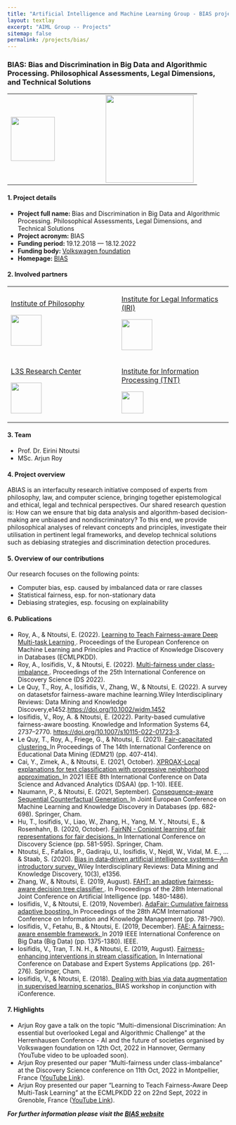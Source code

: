 ```yaml
---
title: "Artificial Intelligence and Machine Learning Group - BIAS project"
layout: textlay
excerpt: "AIML Group -- Projects"
sitemap: false
permalink: /projects/bias/
---
```


### BIAS: Bias and Discrimination in Big Data and Algorithmic Processing. Philosophical Assessments, Legal Dimensions, and Technical Solutions

<table style="border-collapse: collapse; width: 100%;" border="0">
<tbody>
<tr>
<td style="width: 50%; text-align: left;"><img src="{{ site.url }}{{ site.baseurl }}/images/logopic/logo-bias.jpg" alt="" width="100" /></td>
<td style="width: 50%; text-align: right;"><img src="{{ site.url }}{{ site.baseurl }}/images/logopic/logo-VolkswagenStiftung.png" alt="" width = "200"/></td>
</tr>
</tbody>
</table>

#### 1. Project details
- <b>Project full name: </b> Bias and Discrimination in Big Data and Algorithmic Processing. Philosophical Assessments, Legal Dimensions, and Technical Solutions
- <b>Project acronym: </b> BIAS 
- <b>Funding period: </b> 19.12.2018 — 18.12.2022
- <b>Funding body: </b> <a href="http://portal.volkswagenstiftung.de/search/projectDetails.do?ref=95037" target="_new">Volkswagen foundation</a>
- <b>Homepage: </b> <a href="https://www.bias-project.org/">BIAS </a>

#### 2. Involved partners
<table style="border-collapse: collapse; width: 100%; " border="0">
<tbody>
<tr style="height: 19px;">
<td style="width: 50%; height: 19px;">
<p><a href="https://www.philos.uni-hannover.de/de/">Institute of Philosophy</a></p>
<p><img src="{{ site.url }}{{ site.baseurl }}/images/logopic/logo-Philosophy.png" alt="" height = "70" /></p>
</td>
<td style="width: 50%; height: 19px;">
<p><a href="https://www.iri.uni-hannover.de/de/">Institute for Legal Informatics (IRI)</a></p>
<p><img src="{{ site.url }}{{ site.baseurl }}/images/logopic/logo-iri.png" alt=""  height = "70"/></p>
</td>
</tr>
<tr style="height: 18px;">
<td style="width: 50%; height: 18px;">
<p><a href="https://www.l3s.de">L3S Research Center</a></p>
<p><img src="{{ site.url }}{{ site.baseurl }}/images/logopic/logo-l3s.png" alt="" height = "70" /></p>
</td>
<td style="width: 50%; height: 18px;">
<p><a href="https://www.tnt.uni-hannover.de">Institute for Information Processing (TNT)</a></p>
<p><img src="{{ site.url }}{{ site.baseurl }}/images/logopic/logo-tnt.png" alt="" height = "50" /></p>
</td>
</tr>
</tbody>
</table>

#### 3. Team
- Prof. Dr. Eirini Ntoutsi
- MSc. Arjun Roy

#### 4. Project overview
ABIAS is an interfaculty research initiative composed of experts from philosophy, law, and computer science, bringing together epistemological and ethical, legal and technical perspectives.
Our shared research question is: How can we ensure that big data analysis and algorithm-based decision-making are unbiased and nondiscriminatory? To this end, we provide philosophical analyses of relevant concepts and principles, investigate their utilisation in pertinent legal frameworks, and develop technical solutions such as debiasing strategies and discrimination detection procedures.

#### 5. Overview of our contributions
Our research focuses on the following points:
- Computer bias, esp. caused by imbalanced data or rare classes
- Statistical fairness, esp. for non-stationary data
-	Debiasing strategies, esp. focusing on explainability

#### 6. Publications
- Roy, A., & Ntoutsi, E. (2022). <a href ="https://2022.ecmlpkdd.org/wp-content/uploads/2022/09/sub_1255.pdf">Learning to Teach Fairness-aware Deep Multi-task Learning </a>. Proceedings of the European Conference on Machine Learning and Principles and Practice of Knowledge Discovery in Databases (ECMLPKDD).
- Roy, A., Iosifidis, V., & Ntoutsi, E. (2022). <a href = "https://arxiv.org/abs/2104.13312">Multi-fairness under class-imbalance </a>. Proceedings of the 25th International Conference on Discovery Science (DS 2022).
- Le Quy, T., Roy, A., Iosifidis, V., Zhang, W., & Ntoutsi, E. (2022). A survey on datasetsfor fairness-aware machine learning.Wiley Interdisciplinary Reviews: Data Mining and Knowledge Discovery,e1452.<a href = "https://doi.org/10.1002/widm.1452">https://doi.org/10.1002/widm.1452 </a>
- Iosifidis, V., Roy, A. & Ntoutsi, E. (2022). Parity-based cumulative fairness-aware boosting. Knowledge and Information Systems 64, 2737–2770. <a href="https://doi.org/10.1007/s10115-022-01723-3">https://doi.org/10.1007/s10115-022-01723-3</a>.
- Le Quy, T., Roy, A., Friege, G., & Ntoutsi, E. (2021). <a href ="https://educationaldatamining.org/EDM2021/virtual/static/pdf/EDM21_paper_184.pdf">Fair-capacitated clustering. </a> In Proceedings of The 14th International Conference on Educational Data Mining (EDM21) (pp. 407-414).
- Cai, Y., Zimek, A., & Ntoutsi, E. (2021, October). <a href = "https://doi.org/10.1109/DSAA53316.2021.9564153"> XPROAX-Local explanations for text classification with progressive neighborhood approximation. </a> In 2021 IEEE 8th International Conference on Data Science and Advanced Analytics (DSAA) (pp. 1-10). IEEE.
- Naumann, P., & Ntoutsi, E. (2021, September). <a href ="https://link.springer.com/chapter/10.1007/978-3-030-86520-7_42"> Consequence-aware Sequential Counterfactual Generation. </a> In Joint European Conference on Machine Learning and Knowledge Discovery in Databases (pp. 682-698). Springer, Cham.
- Hu, T., Iosifidis, V., Liao, W., Zhang, H., Yang, M. Y., Ntoutsi, E., & Rosenhahn, B. (2020, October). <a href = "https://link.springer.com/chapter/10.1007/978-3-030-61527-7_38"> FairNN - Conjoint learning of fair representations for fair decisions. </a> In International Conference on Discovery Science (pp. 581-595). Springer, Cham.
- Ntoutsi, E., Fafalios, P., Gadiraju, U., Iosifidis, V., Nejdl, W., Vidal, M. E., ... & Staab, S. (2020). <a href = "https://onlinelibrary.wiley.com/doi/pdf/10.1002/widm.1356"> Bias in data‐driven artificial intelligence systems—An introductory survey. </a> Wiley Interdisciplinary Reviews: Data Mining and Knowledge Discovery, 10(3), e1356.
- Zhang, W., & Ntoutsi, E. (2019, August). <a href = "https://dl.acm.org/doi/abs/10.5555/3367032.3367242"> FAHT: an adaptive fairness-aware decision tree classifier </a>. In Proceedings of the 28th International Joint Conference on Artificial Intelligence (pp. 1480-1486).
- Iosifidis, V., & Ntoutsi, E. (2019, November). <a href = "https://dl.acm.org/doi/abs/10.1145/3357384.3357974"> AdaFair: Cumulative fairness adaptive boosting. </a> In Proceedings of the 28th ACM International Conference on Information and Knowledge Management (pp. 781-790).
- Iosifidis, V., Fetahu, B., & Ntoutsi, E. (2019, December). <a href = "https://ieeexplore.ieee.org/abstract/document/9006487/"> FAE: A fairness-aware ensemble framework. </a> In 2019 IEEE International Conference on Big Data (Big Data) (pp. 1375-1380). IEEE.
- Iosifidis, V., Tran, T. N. H., & Ntoutsi, E. (2019, August). <a href ="https://link.springer.com/chapter/10.1007/978-3-030-27615-7_20"> Fairness-enhancing interventions in stream classification.</a> In International Conference on Database and Expert Systems Applications (pp. 261-276). Springer, Cham.
- Iosifidis, V., & Ntoutsi, E. (2018). <a href ="http://l3s.de/~iosifidis/Publications/bias_augmentation.pdf">Dealing with bias via data augmentation in supervised learning scenarios. </a> BIAS workshop in conjunction with iConference.

#### 7. Highlights
- Arjun Roy gave a talk on the topic “Multi-dimensional Discrimination: An essential but overlooked Legal and Algorithmic Challenge” at the Herrenhausen Conference - AI and the future of societies organised by Volkswagen foundation on 12th Oct, 2022 in Hannover, Germany (YouTube video to be uploaded soon).
-	Arjun Roy presented our paper “Multi-fairness under class-imbalance” at the Discovery Science conference on 11th Oct, 2022 in Montpellier, France (<a href = "https://youtu.be/FwMnrKzRbBE">YouTube Link</a>).
- Arjun Roy presented our paper “Learning to Teach Fairness-Aware Deep Multi-Task Learning” at the ECMLPKDD 22 on 22nd Sept, 2022 in Grenoble, France (<a href ="https://youtu.be/v-xHHLAPUQg">YouTube Link</a>).

<b><i>For further information please visit the <a href ="https://www.bias-project.org/">BIAS website</a></i></b>
